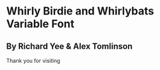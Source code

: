 # Whirly Birdie and Whirlybats Variable Font

## By Richard Yee & Alex Tomlinson

Thank you for visiting